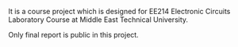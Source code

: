It is a course project which is designed for EE214 Electronic Circuits Laboratory Course at Middle East Technical University.

Only final report is public in this project.
